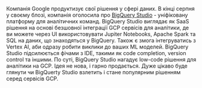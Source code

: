 Компанія Google продуктизує свої рішення у сфері даних. В кінці серпня у своєму блозі, компанія оголосила про [BigQuery Studio](https://cloud.google.com/blog/products/data-analytics/announcing-bigquery-studio/) - уніфіковану платформу для аналітичних команд. BigQuery Studio виглядає як SaaS рішення на основі безшовної інтеграції GCP сервісів для аналітики, де ви можете через UI використовувати Jupiter Notebooks, Apache Spark та SQL на даних, що знаходяться у BigQuery. Також є змога інтегруватись з Vertex AI, аби одразу робити виклики до ваших ML моделей. BigQuery Studio підсилюється фічами з IDE, такими як code completion, version control та іншими. По суті, BigQuery Studio нагадує low-code рішення для аналітики на GCP. 
Ідея не нова, і гарно продається. Дуже цікаво буде глянути чи BigQuerty Studio взлетить і стане популярним рішенням серед сервісів GCP.